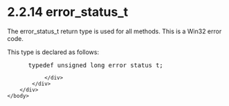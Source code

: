 <html dir="LTR" xmlns:mshelp="http://msdn.microsoft.com/mshelp" xmlns:ddue="http://ddue.schemas.microsoft.com/authoring/2003/5" xmlns:xlink="http://www.w3.org/1999/xlink" xmlns:tool="http://www.microsoft.com/tooltip">
    <head>
        <meta http-equiv="Content-Type" content="text/html; CHARSET=utf-8"></meta>
        <meta name="save" content="history"></meta>
        <title>2.2.14 error_status_t</title>
        <xml>
            <mshelp:toctitle title="2.2.14 error_status_t"></mshelp:toctitle>
            <mshelp:rltitle title="[MS-DTYP]: error_status_t"></mshelp:rltitle>
            <mshelp:keyword index="A" term="802ada7f-c5fc-415e-8438-c7369bb4193b"></mshelp:keyword>
            <mshelp:attr name="DCSext.ContentType" value="open specification"></mshelp:attr>
            <mshelp:attr name="AssetID" value="802ada7f-c5fc-415e-8438-c7369bb4193b"></mshelp:attr>
            <mshelp:attr name="TopicType" value="kbRef"></mshelp:attr>
            <mshelp:attr name="DCSext.Title" value="[MS-DTYP]: error_status_t" />
        </xml>
    </head>
    <body>
        <div id="header">
            <h1 class="heading">2.2.14 error_status_t</h1>
        </div>
        <div id="mainSection">
            <div id="mainBody">
                <div id="allHistory" class="saveHistory"></div>
                <div id="sectionSection0" class="section" name="collapseableSection">
                    

<p>The error_status_t return type is used for all methods. This
is a Win32 error code.</p>

<p>This type is declared as follows:</p>

<dl>
<dd>
<div><pre> typedef unsigned long error_status_t;
</pre></div>
</dd></dl>


                </div>
            </div>
        </div>
    </body>
</html>